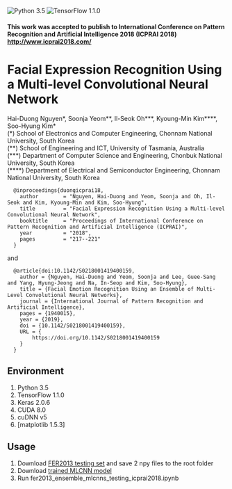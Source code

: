 ![Python 3.5](https://img.shields.io/badge/Python-3.5-blue.svg)
![TensorFlow 1.1.0](https://img.shields.io/badge/TensorFlow-1.1.0-blue.svg)

#### This work was accepted to publish to International Conference on Pattern Recognition and Artificial Intelligence 2018 (ICPRAI 2018) http://www.icprai2018.com/

# Facial Expression Recognition Using a Multi-level Convolutional Neural Network
Hai-Duong Nguyen*, Soonja Yeom**, Il-Seok Oh***, Kyoung-Min Kim****, Soo-Hyung Kim*  
(\*) School of Electronics and Computer Engineering, Chonnam National University, South Korea  
(\*\*) School of Engineering and ICT, University of Tasmania, Australia  
(\*\*\*) Department of Computer Science and Engineering, Chonbuk National University, South Korea  
(\*\*\*\*) Department of Electrical and Semiconductor Engineering, Chonnam National University, South Korea  
  
      @inproceedings{duongicprai18,
        author        = "Nguyen, Hai-Duong and Yeom, Soonja and Oh, Il-Seok and Kim, Kyoung-Min and Kim, Soo-Hyung",
        title         = "Facial Expression Recognition Using a Multi-level Convolutional Neural Network",
        booktitle     = "Proceedings of International Conference on Pattern Recognition and Artificial Intelligence (ICPRAI)",
        year          = "2018",
        pages         = "217--221"
      }
      
and
        
      @article{doi:10.1142/S0218001419400159,
        author = {Nguyen, Hai-Duong and Yeom, Soonja and Lee, Guee-Sang and Yang, Hyung-Jeong and Na, In-Seop and Kim, Soo-Hyung},
        title = {Facial Emotion Recognition Using an Ensemble of Multi-Level Convolutional Neural Networks},
        journal = {International Journal of Pattern Recognition and Artificial Intelligence},
        pages = {1940015},
        year = {2019},
        doi = {10.1142/S0218001419400159},
        URL = { 
            https://doi.org/10.1142/S0218001419400159
        }
      }
  
## Environment
1. Python 3.5
2. TensorFlow 1.1.0
3. Keras 2.0.6
3. CUDA 8.0
4. cuDNN v5
5. [matplotlib 1.5.3]

## Usage
1. Download [FER2013 testing set](https://drive.google.com/open?id=1YTsJc1taLBC-aHNJdrvMND3_I6EL8Gqn) and save 2 npy files to the root folder
2. Download [trained MLCNN model](https://drive.google.com/open?id=1UtppCc_WT6yqGMJ1RrD4PHJlAB-HiZfn)
3. Run fer2013_ensemble_mlcnns_testing_icprai2018.ipynb

